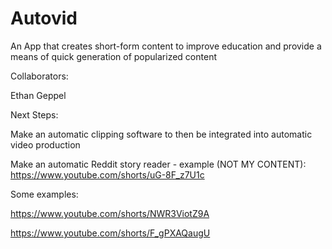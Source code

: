 # Autovid
An App that creates short-form content to improve education and provide a means of quick generation of popularized content



Collaborators:

Ethan Geppel



Next Steps:

Make an automatic clipping software to then be integrated into automatic video production

Make an automatic Reddit story reader - example (NOT MY CONTENT): https://www.youtube.com/shorts/uG-8F_z7U1c



Some examples:

https://www.youtube.com/shorts/NWR3ViotZ9A 

https://www.youtube.com/shorts/F_gPXAQaugU
